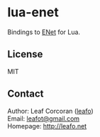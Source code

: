 # lua-enet

Bindings to [ENet](http://enet.bespin.org/) for Lua.

## License

MIT

## Contact

Author: Leaf Corcoran ([leafo](http://github.com/leafo))  
Email: <leafot@gmail.com>  
Homepage: <http://leafo.net>  

